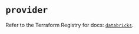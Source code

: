 # `provider`

Refer to the Terraform Registry for docs: [`databricks`](https://registry.terraform.io/providers/databricks/databricks/1.66.0/docs).
